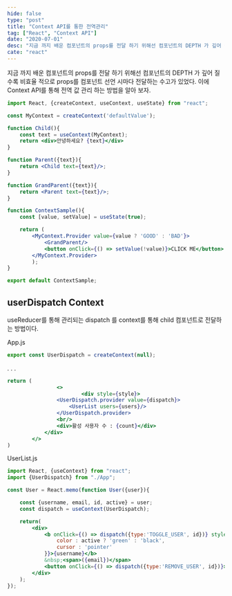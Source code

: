 ```yaml
---
hide: false
type: "post"
title: "Context API를 통한 전역관리"
tag: ["React", "Context API"]
date: "2020-07-01"
desc: "지금 까지 배운 컴포넌트의 props를 전달 하기 위해선 컴포넌트의 DEPTH 가 깊어 질 수록 비효율 적으로 props를 컴포넌트 선언 시마다 전달하는 수고가 있었다. 이에 Context API를 통해 전역 값 관리 하는 방법을 알아 보자."
cate: "react"
---
```


지금 까지 배운 컴포넌트의 props를 전달 하기 위해선 컴포넌트의 DEPTH 가 깊어 질 수록 비효율 적으로 props를 컴포넌트 선언 시마다 전달하는 수고가 있었다. 이에 Context API를 통해 전역 값 관리 하는 방법을 알아 보자. 

```jsx
import React, {createContext, useContext, useState} from "react";

const MyContext = createContext('defaultValue');

function Child(){
    const text = useContext(MyContext);
    return <div>안녕하세요? {text}</div>
}

function Parent({text}){
    return <Child text={text}/>;
}

function GrandParent({text}){
    return <Parent text={text}/>;
}

function ContextSample(){
    const [value, setValue] = useState(true);

    return (
        <MyContext.Provider value={value ? 'GOOD' : 'BAD'}>
            <GrandParent/>
            <button onClick={() => setValue(!value)}>CLICK ME</button>
        </MyContext.Provider>
        );
}

export default ContextSample;
```

## userDispatch Context

useReducer를 통해 관리되는 dispatch 를 context를 통해 child 컴포넌트로 전달하는 방법이다.

App.js

```jsx
export const UserDispatch = createContext(null);
```

. . .

```jsx
return (
				<>
						<div style={style}>
                <UserDispatch.provider value={dispatch}>
                    <UserList users={users}/>
                </UserDispatch.provider>
                <br/>
                <div>활성 사용자 수 : {count}</div>
            </div>
        </>
)
```

UserList.js

```jsx
import React, {useContext} from "react";
import {UserDispatch} from "./App";

const User = React.memo(function User({user}){

    const {username, email, id, active} = user;
    const dispatch = useContext(UserDispatch);

    return(
        <div>
            <b onClick={() => dispatch({type:'TOGGLE_USER', id})} style={{
                color : active ? 'green' : 'black',
                cursor : 'pointer'
            }}>{username}</b>
            &nbsp;<span>({email})</span>
            <button onClick={() => dispatch({type:'REMOVE_USER', id})}>삭제</button>
        </div>
    );
});
```
